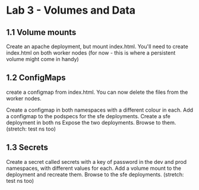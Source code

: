 # Lab 3 - Volumes and Data
## 1.1 Volume mounts

Create an apache deployment, but mount index.html. You'll need to create index.html on both worker nodes (for now - this is where a persistent volume might come in handy)

## 1.2 ConfigMaps

create a configmap from index.html.
You can now delete the files from the worker nodes.

Create a configmap in both namespaces with a different colour in each.
Add a configmap to the podspecs for the sfe deployments.
Create a sfe deployment in both ns
Expose the two deployments.
Browse to them.
(stretch: test ns too)

## 1.3 Secrets

Create a secret called secrets with a key of password in the dev and prod namespaces, with different values for each.
Add a volume mount to the deployment and recreate them.
Browse to the sfe deployments.
(stretch: test ns too)
